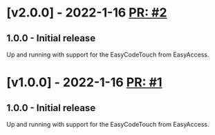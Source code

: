 # [v2.0.0] - 2022-1-16 [PR: #2](https://github.com/einari/easycodetouch/pull/2)

## 1.0.0 - Initial release

Up and running with support for the EasyCodeTouch from EasyAccess.



# [v1.0.0] - 2022-1-16 [PR: #1](https://github.com/einari/easycodetouch/pull/1)

## 1.0.0 - Initial release

Up and running with support for the EasyCodeTouch from EasyAccess.



